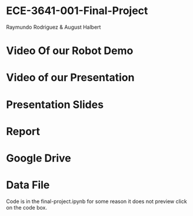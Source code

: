 # ECE-3641-001-Final-Project
Raymundo Rodriguez & August Halbert

# Video Of our Robot Demo

# Video of our Presentation

# Presentation Slides

# Report

# Google Drive

# Data File
Code is in the final-project.ipynb for some reason it does not preview click on the code box.

